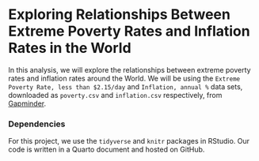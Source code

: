 # Exploring Relationships Between Extreme Poverty Rates and Inflation Rates in the World

In this analysis, we will explore the relationships between extreme poverty rates 
and inflation rates around the World. We will be using the 
`Extreme Poverty Rate, less than $2.15/day` and `Inflation, annual %` data sets, 
downloaded as `poverty.csv` and `inflation.csv` respectively, 
from [Gapminder](https://www.gapminder.org/data/).

### Dependencies

For this project, we use the `tidyverse` and `knitr` packages in RStudio. Our code
is written in a Quarto document and hosted on GitHub.
